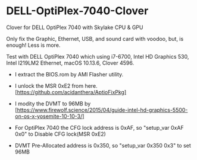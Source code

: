 # DELL-OptiPlex-7040-Clover
Clover for DELL OptiPlex 7040 with Skylake CPU & GPU

Only fix the Graphic, Ethernet, USB, and sound card with voodoo, but, is enough! Less is more.

Test with DELL OptiPlex 7040 which using i7-6700, Intel HD Graphics 530, Intel I219LM2 Ethernet, macOS 10.13.6, Clover 4596.

- I extract the BIOS.rom by AMI Flasher utility.

- I unlock the MSR 0xE2 from here. [https://github.com/acidanthera/AptioFixPkg]
- I modity the DVMT to 96MB by [https://www.firewolf.science/2015/04/guide-intel-hd-graphics-5500-on-os-x-yosemite-10-10-3/]
- For OptiPlex 7040 the CFG lock address is 0xAF, so "setup_var 0xAF 0x0" to Disable CFG lock(MSR 0xE2)
- DVMT Pre-Allocated address is 0x350, so "setup_var 0x350 0x3" to set 96MB

